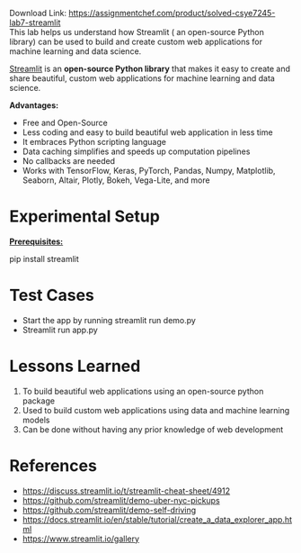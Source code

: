 Download Link: https://assignmentchef.com/product/solved-csye7245-lab7-streamlit
<br>
This lab helps us understand how Streamlit ( an open-source Python library) can be used to build and create custom web applications for machine learning and data science.

<a href="https://streamlit.io/">Streamlit</a> is an <strong>open-source Python library</strong> that makes it easy to create and share beautiful, custom web applications for machine learning and data science.

<strong>Advantages:</strong>

<ul>

 <li>Free and Open-Source</li>

 <li>Less coding and easy to build beautiful web application in less time</li>

 <li>It embraces Python scripting language</li>

 <li>Data caching simplifies and speeds up computation pipelines</li>

 <li>No callbacks are needed</li>

 <li>Works with TensorFlow, Keras, PyTorch, Pandas, Numpy, Matplotlib, Seaborn, Altair, Plotly, Bokeh, Vega-Lite, and more</li>

</ul>

<h1>Experimental Setup</h1>

<strong><u>Prerequisites:</u></strong>

<strong><u> </u></strong>

pip install streamlit

<h1>Test Cases</h1>

<ul>

 <li>Start the app by running streamlit run demo.py</li>

 <li>Streamlit run app.py</li>

</ul>




<h1>Lessons Learned</h1>

<ol>

 <li>To build beautiful web applications using an open-source python package</li>

 <li>Used to build custom web applications using data and machine learning models</li>

 <li>Can be done without having any prior knowledge of web development</li>

</ol>




<h1>References</h1>

<ul>

 <li><a href="https://discuss.streamlit.io/t/streamlit-cheat-sheet/4912">https://discuss.streamlit.io/t/streamlit-cheat-sheet/4912</a></li>

 <li><a href="https://github.com/streamlit/demo-uber-nyc-pickups">https://github.com/streamlit/demo-uber-nyc-pickups</a></li>

 <li><a href="https://github.com/streamlit/demo-self-driving">https://github.com/streamlit/demo-self-driving</a></li>

 <li><a href="https://docs.streamlit.io/en/stable/tutorial/create_a_data_explorer_app.html">https://docs.streamlit.io/en/stable/tutorial/create_a_data_explorer_app.html</a></li>

 <li><a href="https://www.streamlit.io/gallery">https://www.streamlit.io/gallery</a></li>

</ul>

<u> </u>




















